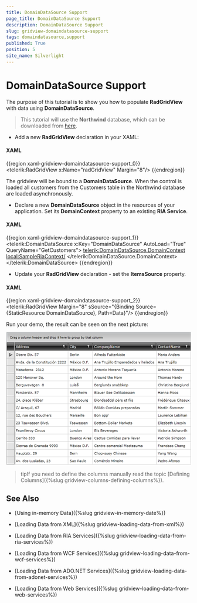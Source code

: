 ```yaml
---
title: DomainDataSource Support
page_title: DomainDataSource Support
description: DomainDataSource Support
slug: gridview-domaindatasource-support
tags: domaindatasource,support
published: True
position: 5
site_name: Silverlight
---
```


# DomainDataSource Support

The purpose of this tutorial is to show you how to populate __RadGridView__ with data using __DomainDataSource__.  

>This tutorial will use the __Northwind__ database, which can be downloaded from [here](http://www.microsoft.com/downloads/details.aspx?FamilyID=06616212-0356-46A0-8DA2-EEBC53A68034&displaylang=en).

* Add a new __RadGridView__ declaration in your XAML: 

#### __XAML__

{{region xaml-gridview-domaindatasource-support_0}}
	<telerik:RadGridView x:Name="radGridView" Margin="8"/>
{{endregion}}

The gridview will be bound to a __DomainDataSource__. When the control is loaded all customers from the Customers table in the Northwind database are loaded asynchronously.

*  Declare a new __DomainDataSource__ object in the resources of your application. Set its __DomainContext__ property to an existing __RIA Service__. 

#### __XAML__

{{region xaml-gridview-domaindatasource-support_1}}
	  <telerik:DomainDataSource x:Key="DomainDataSource" AutoLoad="True" QueryName="GetCustomers">
	    <telerik:DomainDataSource.DomainContext>
	      <local:SampleRiaContext/>
	    </telerik:DomainDataSource.DomainContext>
	  </telerik:DomainDataSource>
{{endregion}}

* Update your __RadGridView__ declaration - set the __ItemsSource__ property. 

#### __XAML__

{{region xaml-gridview-domaindatasource-support_2}}
	<telerik:RadGridView Margin="8"
	sSource="{Binding Source={StaticResource DomainDataSource}, Path=Data}"/>
{{endregion}}

Run your demo, the result can be seen on the next picture: 

![](images/RadGridView_PopulatingWithDataLoadFromDomainDataSource_010.PNG)

>tipIf you need to define the columns manually read the topic [Defining Columns]({%slug gridview-columns-defining-columns%}).

## See Also

 * [Using in-memory Data]({%slug gridview-in-memory-date%})

 * [Loading Data from XML]({%slug gridview-loading-data-from-xml%})

 * [Loading Data from RIA Services]({%slug gridview-loading-data-from-ria-services%})

 * [Loading Data from WCF Services]({%slug gridview-loading-data-from-wcf-services%})

 * [Loading Data from ADO.NET Services]({%slug gridview-loading-data-from-adonet-services%})

 * [Loading Data from Web Services]({%slug gridview-loading-data-from-web-services%})
